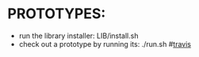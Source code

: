 PROTOTYPES:
===

- run the library installer: LIB/install.sh
- check out a prototype by running its: ./run.sh 
#[travis](travis)
